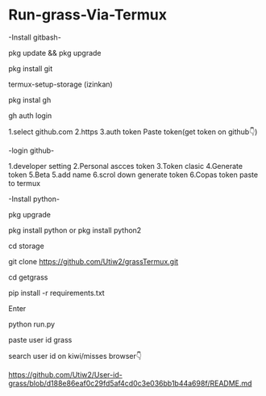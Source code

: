 # Run-grass-Via-Termux

-Install gitbash-

pkg update && pkg upgrade

pkg install git

termux-setup-storage (izinkan)


pkg instal gh

gh auth login 

1.select github.com
2.https
3.auth token
Paste token(get token on github👇)

-login github-

1.developer setting
2.Personal ascces token
3.Token clasic
4.Generate token
5.Beta 
5.add name
6.scrol down generate token
6.Copas token paste to termux


-Install python-

pkg upgrade

pkg install python
or
pkg install python2


cd storage

git clone https://github.com/Utiw2/grassTermux.git

cd getgrass

pip install -r requirements.txt

Enter

python run.py

paste user id grass

search user id on kiwi/misses browser👇

https://github.com/Utiw2/User-id-grass/blob/d188e86eaf0c29fd5af4cd0c3e036bb1b44a698f/README.md
